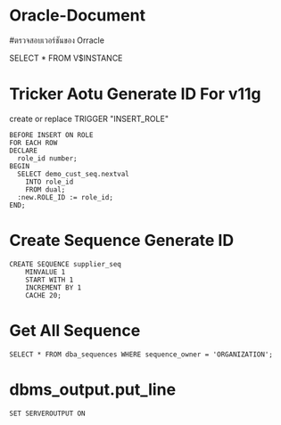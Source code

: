 # Oracle-Document

#ตรวจสอบเวอร์ชันของ Orracle

SELECT * FROM V$INSTANCE

# Tricker Aotu Generate ID For v11g

create or replace TRIGGER  "INSERT_ROLE"

    BEFORE INSERT ON ROLE
    FOR EACH ROW
    DECLARE
      role_id number;
    BEGIN
      SELECT demo_cust_seq.nextval
        INTO role_id
        FROM dual;
      :new.ROLE_ID := role_id;
    END;
    
 # Create Sequence Generate ID
    
    CREATE SEQUENCE supplier_seq
        MINVALUE 1
        START WITH 1
        INCREMENT BY 1
        CACHE 20;

# Get All Sequence 

    SELECT * FROM dba_sequences WHERE sequence_owner = 'ORGANIZATION';
    
#  dbms_output.put_line
    SET SERVEROUTPUT ON
